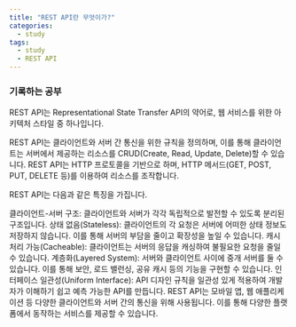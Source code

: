 ```yaml
---
title: "REST API란 무엇이가?"
categories:
  - study
tags:
  - study 
  - REST API 
---
```



### 기록하는 공부
REST API는 Representational State Transfer API의 약어로, 웹 서비스를 위한 아키텍처 스타일 중 하나입니다.

REST API는 클라이언트와 서버 간 통신을 위한 규칙을 정의하며, 이를 통해 클라이언트는 서버에서 제공하는 리소스를 CRUD(Create, Read, Update, Delete)할 수 있습니다. REST API는 HTTP 프로토콜을 기반으로 하며, HTTP 메서드(GET, POST, PUT, DELETE 등)를 이용하여 리소스를 조작합니다.

REST API는 다음과 같은 특징을 가집니다.

클라이언트-서버 구조: 클라이언트와 서버가 각각 독립적으로 발전할 수 있도록 분리된 구조입니다.
상태 없음(Stateless): 클라이언트의 각 요청은 서버에 어떠한 상태 정보도 저장하지 않습니다. 이를 통해 서버의 부담을 줄이고 확장성을 높일 수 있습니다.
캐시 처리 가능(Cacheable): 클라이언트는 서버의 응답을 캐싱하여 불필요한 요청을 줄일 수 있습니다.
계층화(Layered System): 서버와 클라이언트 사이에 중개 서버를 둘 수 있습니다. 이를 통해 보안, 로드 밸런싱, 공유 캐시 등의 기능을 구현할 수 있습니다.
인터페이스 일관성(Uniform Interface): API 디자인 규칙을 일관성 있게 적용하여 개발자가 이해하기 쉽고 예측 가능한 API를 만듭니다.
REST API는 모바일 앱, 웹 애플리케이션 등 다양한 클라이언트와 서버 간의 통신을 위해 사용됩니다. 이를 통해 다양한 플랫폼에서 동작하는 서비스를 제공할 수 있습니다.



